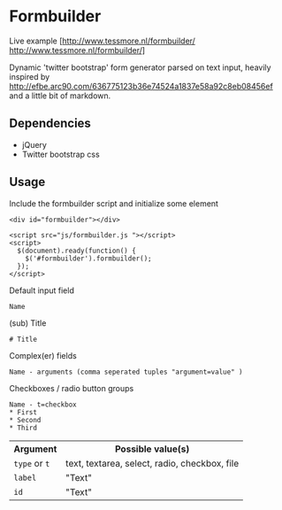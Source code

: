 Formbuilder
===========

Live example [http://www.tessmore.nl/formbuilder/ http://www.tessmore.nl/formbuilder/]

Dynamic 'twitter bootstrap' form generator parsed on text input, heavily inspired by http://efbe.arc90.com/636775123b36e74524a1837e58a92c8eb08456ef and a little bit of markdown.

## Dependencies

* jQuery
* Twitter bootstrap css


## Usage

Include the formbuilder script and initialize some element

    <div id="formbuilder"></div>

    <script src="js/formbuilder.js "></script>
    <script>
      $(document).ready(function() {
        $('#formbuilder').formbuilder();
      });
    </script>

Default input field

    Name

(sub) Title

    # Title
  
Complex(er) fields

    Name - arguments (comma seperated tuples "argument=value" )

Checkboxes / radio button groups

    Name - t=checkbox
    * First
    * Second
    * Third
  
<table class='table'>
  <tr><th>Argument <th>Possible value(s)
  <tr><td><code>type</code> or <code>t</code> <td>text, textarea, select, radio, checkbox, file
  <tr><td><code>label</code><td>"Text"  
 <tr><td><code>id</code><td>"Text"
</table>